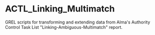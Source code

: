 # ACTL_Linking_Multimatch
GREL scripts for transforming and extending data from Alma's Authority Control Task List "Linking-Ambiguous-Multimatch" report.
